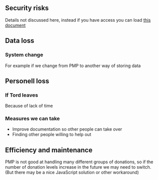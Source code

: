 
## Security risks
Details not discussed here, instead if you have access you can load [this document](https://drive.google.com/open?id=19HMuYRhF7ktQZBxwdGCj4kNgfTbD29X9EBWp0pVIIyw)


## Data loss

### System change
For example if we change from PMP to another way of storing data


## Personell loss

### If Tord leaves
Because of lack of time

### Measures we can take
* Improve documentation so other people can take over
* Finding other people willing to help out


## Efficiency and maintenance

  PMP is not good at handling many different groups of donations, so if the number of donation levels increase in the future we may need to switch. (But there may be a nice JavaScript solution or other workaround)


